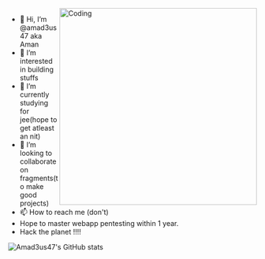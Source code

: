 <img align="right" alt="Coding" width="400" src="https://media1.tenor.com/m/JECyRLDr6p0AAAAd/cry-anime.gif">





- 👋 Hi, I’m @amad3us47 aka Aman 
- 👀 I’m interested in building stuffs 
- 🌱 I’m currently studying for jee(hope to get atleast an nit)
- 💞️ I’m looking to collaborate on fragments(to make good projects)
- 📫 How to reach me (don't)
- Hope to master webapp pentesting within 1 year.
- Hack the planet !!!!





![Amad3us47's GitHub stats](https://github-readme-stats.vercel.app/api?username=amad3us47&theme=ambient_gradient&show_icons=true)

<!---
amad3us47/amad3us47 is a ✨ special ✨ repository because its `README.md` (this file) appears on your GitHub profile.
You can click the Preview link to take a look at your changes.
--->
